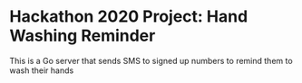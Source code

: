 # Hackathon 2020 Project: Hand Washing Reminder

This is a Go server that sends SMS to signed up numbers to remind them to wash their hands
